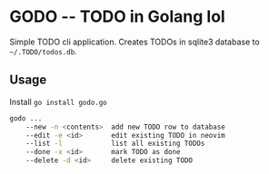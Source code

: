 # GODO -- TODO in Golang lol

Simple TODO cli application. Creates TODOs in sqlite3 database to
`~/.TODO/todos.db`.

## Usage

Install `go install godo.go`

```bash
godo ...
    --new -n <contents>  add new TODO row to database
    --edit -e <id>       edit existing TODO in neovim
    --list -l            list all existing TODOs
    --done -x <id>       mark TODO as done
    --delete -d <id>     delete existing TODO
```

